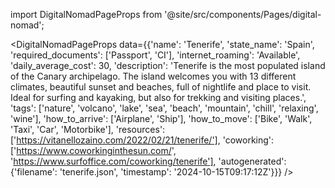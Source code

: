 
import DigitalNomadPageProps from '@site/src/components/Pages/digital-nomad';

<DigitalNomadPageProps
    data={{'name': 'Tenerife', 'state_name': 'Spain', 'required_documents': ['Passport', 'CI'], 'internet_roaming': 'Available', 'daily_average_cost': 30, 'description': 'Tenerife is the most populated island of the Canary archipelago. The island welcomes you with 13 different climates, beautiful sunset and beaches, full of nightlife and place to visit. Ideal for surfing and kayaking, but also for trekking and visiting places.', 'tags': ['nature', 'volcano', 'lake', 'sea', 'beach', 'mountain', 'chill', 'relaxing', 'wine'], 'how_to_arrive': ['Airplane', 'Ship'], 'how_to_move': ['Bike', 'Walk', 'Taxi', 'Car', 'Motorbike'], 'resources': ['https://vitanellozaino.com/2022/02/21/tenerife/'], 'coworking': ['https://www.coworkinginthesun.com/', 'https://www.surfoffice.com/coworking/tenerife'], 'autogenerated': {'filename': 'tenerife.json', 'timestamp': '2024-10-15T09:17:12Z'}}}
/>
